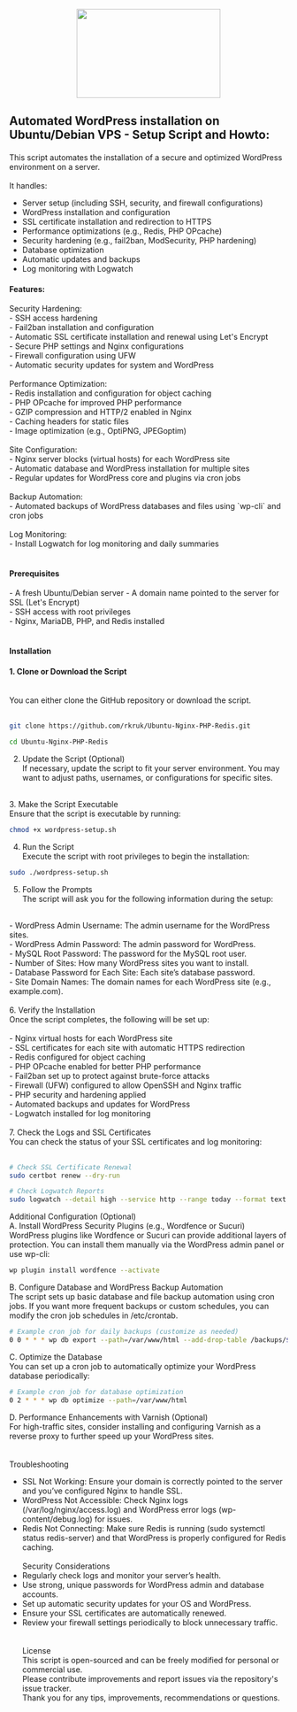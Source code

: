 <p align="center">
  <img width="260" height="161" src="https://github.com/rkruk/Ubuntu-Nginx-PHP5-fpm-Varnish/blob/master/images/linux-ubuntu-nginx-mysql-php-wordpress.jpg">
</p>
<h2>Automated WordPress installation on Ubuntu/Debian VPS - Setup Script and Howto:</h2>
<h4></h4>This script automates the installation of a secure and optimized WordPress environment on a server.</h4><br><br> It handles:

- Server setup (including SSH, security, and firewall configurations)<br>
- WordPress installation and configuration<br>
- SSL certificate installation and redirection to HTTPS<br>
- Performance optimizations (e.g., Redis, PHP OPcache)<br>
- Security hardening (e.g., fail2ban, ModSecurity, PHP hardening)<br>
- Database optimization<br>
- Automatic updates and backups<br>
- Log monitoring with Logwatch
<h4>Features:</h4>
Security Hardening:<br>
  - SSH access hardening<br>
  - Fail2ban installation and configuration<br>
  - Automatic SSL certificate installation and renewal using Let's Encrypt<br>
  - Secure PHP settings and Nginx configurations<br>
  - Firewall configuration using UFW<br>
  - Automatic security updates for system and WordPress<br>
<br>
Performance Optimization:<br>
  - Redis installation and configuration for object caching<br>
  - PHP OPcache for improved PHP performance<br>
  - GZIP compression and HTTP/2 enabled in Nginx<br>
  - Caching headers for static files<br>
  - Image optimization (e.g., OptiPNG, JPEGoptim)<br>
<br>
Site Configuration:<br>
  - Nginx server blocks (virtual hosts) for each WordPress site<br>
  - Automatic database and WordPress installation for multiple sites<br>
  - Regular updates for WordPress core and plugins via cron jobs<br>
<br>
Backup Automation:<br>
  - Automated backups of WordPress databases and files using `wp-cli` and cron jobs<br>
<br>
Log Monitoring:<br>
  - Install Logwatch for log monitoring and daily summaries<br>
<br>
<h4>Prerequisites</h4>
- A fresh Ubuntu/Debian server
- A domain name pointed to the server for SSL (Let's Encrypt)<br>
- SSH access with root privileges<br>
- Nginx, MariaDB, PHP, and Redis installed<br>
<br>
<h4>Installation</h4>
<h4> 1. Clone or Download the Script</h4>
<br>
You can either clone the GitHub repository or download the script.<br><br>

```bash
git clone https://github.com/rkruk/Ubuntu-Nginx-PHP-Redis.git
```

```bash
cd Ubuntu-Nginx-PHP-Redis
```

2. Update the Script (Optional)<br>
If necessary, update the script to fit your server environment. You may want to adjust paths, usernames, or configurations for specific sites.<br>
<br>
3. Make the Script Executable<br>
Ensure that the script is executable by running:<br>

```bash
chmod +x wordpress-setup.sh
```

4. Run the Script<br>
Execute the script with root privileges to begin the installation:<br>

```bash
sudo ./wordpress-setup.sh
```

5. Follow the Prompts<br>
The script will ask you for the following information during the setup:<br>
<br>
- WordPress Admin Username: The admin username for the WordPress sites.<br>
- WordPress Admin Password: The admin password for WordPress.<br>
- MySQL Root Password: The password for the MySQL root user.<br>
- Number of Sites: How many WordPress sites you want to install.<br>
- Database Password for Each Site: Each site’s database password.<br>
- Site Domain Names: The domain names for each WordPress site (e.g., example.com).<br><br>
6. Verify the Installation<br>
Once the script completes, the following will be set up:<br>
<br>
- Nginx virtual hosts for each WordPress site<br>
- SSL certificates for each site with automatic HTTPS redirection<br>
- Redis configured for object caching<br>
- PHP OPcache enabled for better PHP performance<br>
- Fail2ban set up to protect against brute-force attacks<br>
- Firewall (UFW) configured to allow OpenSSH and Nginx traffic<br>
- PHP security and hardening applied<br>
- Automated backups and updates for WordPress<br>
- Logwatch installed for log monitoring<br><br>
7. Check the Logs and SSL Certificates<br>
You can check the status of your SSL certificates and log monitoring:<br>
<br>

```bash
# Check SSL Certificate Renewal
sudo certbot renew --dry-run

# Check Logwatch Reports
sudo logwatch --detail high --service http --range today --format text
```

Additional Configuration (Optional)<br>
A. Install WordPress Security Plugins (e.g., Wordfence or Sucuri)<br>
WordPress plugins like Wordfence or Sucuri can provide additional layers of protection. You can install them manually via the WordPress admin panel or use wp-cli:

```bash
wp plugin install wordfence --activate
```

B. Configure Database and WordPress Backup Automation<br>
The script sets up basic database and file backup automation using cron jobs. If you want more frequent backups or custom schedules, you can modify the cron job schedules in /etc/crontab.<br>

```bash
# Example cron job for daily backups (customize as needed)
0 0 * * * wp db export --path=/var/www/html --add-drop-table /backups/$(date +\%F).sql
```

C. Optimize the Database<br>
You can set up a cron job to automatically optimize your WordPress database periodically:

```bash
# Example cron job for database optimization
0 2 * * * wp db optimize --path=/var/www/html
```

D. Performance Enhancements with Varnish (Optional)<br>
For high-traffic sites, consider installing and configuring Varnish as a reverse proxy to further speed up your WordPress sites.<br>
<br><br>
Troubleshooting<br>
- SSL Not Working: Ensure your domain is correctly pointed to the server and you’ve configured Nginx to handle SSL.<br>
- WordPress Not Accessible: Check Nginx logs (/var/log/nginx/access.log) and WordPress error logs (wp-content/debug.log) for issues.<br>
- Redis Not Connecting: Make sure Redis is running (sudo systemctl status redis-server) and that WordPress is properly configured for Redis caching.<br><br>
Security Considerations<br>
- Regularly check logs and monitor your server’s health.<br>
- Use strong, unique passwords for WordPress admin and database accounts.<br>
- Set up automatic security updates for your OS and WordPress.<br>
- Ensure your SSL certificates are automatically renewed.<br>
- Review your firewall settings periodically to block unnecessary traffic.<br><br><br>
License<br>
This script is open-sourced and can be freely modified for personal or commercial use.<br>
Please contribute improvements and report issues via the repository's issue tracker.<br>
Thank you for any tips, improvements, recommendations or questions.<br><br>

